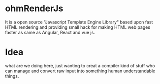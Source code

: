 # ohmRenderJs
It is a open source "Javascript Template Engine Library" based upon fast HTML rendering and providing small hack for making HTML web pages faster as same as Angular, React and vue js.  

# Idea
what are we doing here, just wanting to creat a compiler kind of stuff who can manage and convert raw input into something human understandable things.